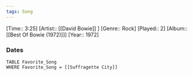 ```yaml
---
tags: Song  
---
```

[Time:: 3:25]
[Artist:: [[David Bowie]] ]
[Genre:: Rock]
[Played:: 2]
[Album:: [[Best Of Bowie (1972)]]]
[Year:: 1972]
### Dates
````dataview
TABLE Favorite_Song
WHERE Favorite_Song = [[Suffragette City]]
````